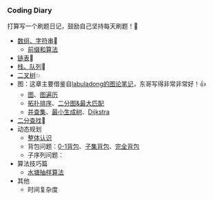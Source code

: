 ### Coding Diary

打算写一个刷题日记，鼓励自己坚持每天刷题！🥳

- [数组、字符串](数据结构/1数组和字符串.md)🚀
    - [前缀和算法](数据结构/1数组前缀和.md)
- [链表](数据结构/2链表.md)🎉
- [栈、队列](数据结构/3栈和队列.md)🎈
- [二叉树](数据结构/4二叉树.md)💥
- 图：这章主要借鉴自[labuladong的图论笔记](https://labuladong.github.io/algo/2/20/)，东哥写得非常非常好！👍
  - [图](数据结构/6图（介绍）.md)、[图遍历](数据结构/6图（图遍历）.md)
  - [拓扑排序](数据结构/6图（拓扑排序）.md)、[二分图&最大匹配](数据结构/6图（二分图）.md)
  - [并查集](数据结构/6图（并查集）.md)、[最小生成树](数据结构/6图（最小生成树）.md)、[Dijkstra](数据结构/6图（Dijkstra）.md)
- [二分查找](数据结构/5二分搜索.md)🍡
- 动态规划
    - [整体认识](动态规划/基本技巧.md)
    - 背包问题：[0-1背包](动态规划/01背包.md)、[子集背包](动态规划/子集背包.md)、[完全背包](动态规划/完全背包.md)
    - 子序列问题：
- 算法技巧篇
    - [水塘抽样算法](算法技巧篇/随机概率算法/水塘抽样.md)
- 其他
    - 时间复杂度

